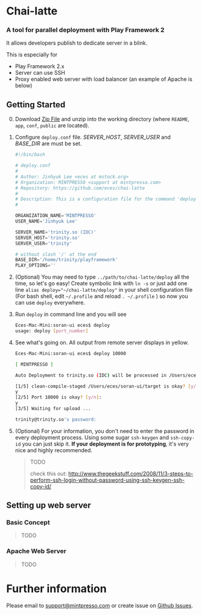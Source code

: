 # Chai-latte
### A tool for parallel deployment with Play Framework 2
It allows developers publish to dedicate server in a blink.

This is especially for

- Play Framework 2.x
- Server can use SSH
- Proxy enabled web server with load balancer (an example of Apache is below)

## Getting Started

0. Download [Zip File](https://github.com/eces/chai-latte/archive/master.zip) and unzip into the working directory (where `README`, `app`, `conf`, `public` are located).

0. Configure `deploy.conf` file. *SERVER_HOST*, *SERVER_USER* and *BASE_DIR* are must be set.
    ```python
    #!/bin/bash

    # deploy.conf
    #
    # Author: Jinhyuk Lee <eces at mstock.org>
    # Organization: MINTPRESSO <support at mintpresso.com>
    # Repository: https://github.com/eces/chai-latte
    #
    # Description: This is a configuration file for the command 'deploy' of executable script file.
    #

    ORGANIZATION_NAME='MINTPRESSO'
    USER_NAME='Jinhyuk Lee'

    SERVER_NAME='trinity.so (IDC)'
    SERVER_HOST='trinity.so'
    SERVER_USER='trinity'

    # without slash '/' at the end
    BASE_DIR='/home/trinity/playframework'
    PLAY_OPTIONS=''
    ```

0. (Optional) You may need to type `../path/to/chai-latte/deploy` all the time, so let's go easy! Create symbolic link with `ln -s` or just add one line `alias deploy="~/chai-latte/deploy"` in your shell configuration file (For bash shell, edit `~/.profile` and reload `. ~/.profile` ) so now you can use `deploy` everywhere.

0. Run `deploy` in command line and you will see 
    ```bash
    Eces-Mac-Mini:soran-ui eces$ deploy
    usage: deploy [port_number]
    ```

0. See what's going on. All output from remote server displays in yellow.
    ```bash
    Eces-Mac-Mini:soran-ui eces$ deploy 10000

    [ MINTPRESSO ]

    Auto Deployment to trinity.so (IDC) will be processed in /Users/eces/soran-ui

    [1/5] clean-compile-staged /Users/eces/soran-ui/target is okay? [y/n]: 
    y
    [2/5] Port 10000 is okay? [y/n]: 
    y
    [3/5] Waiting for upload ... 

    trinity@trinity.so's password: 
    ```

0. (Optional) For your information, you don't need to enter the password in every deployment process. Using some sugar `ssh-keygen` and `ssh-copy-id` you can just skip it. **If your deployment is for prototyping**, it's very nice and highly recommended.

    >TODO
    >
    > check this out:
    > http://www.thegeekstuff.com/2008/11/3-steps-to-perform-ssh-login-without-password-using-ssh-keygen-ssh-copy-id/

## Setting up web server

### Basic Concept

>TODO

### Apache Web Server

>TODO

# Further information

Please email to [support@mintpresso.com](mailto:support@mintpresso.com) or create issue on [Github Issues](https://github.com/eces/chai-latte/issues).
